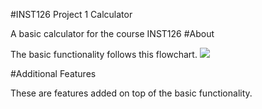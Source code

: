 
#INST126 Project 1 Calculator

A basic calculator for the course INST126
#About

The basic functionality follows this flowchart.
![](https://github.com/oviu/INST126/Project1/.png)

#Additional Features

These are features added on top of the basic functionality.
